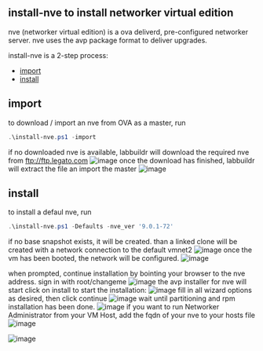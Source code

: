 ## install-nve to install networker virtual edition
nve (networker virtual edition) is a ova deliverd, pre-configured networker server.
nve uses the avp package format to deliver upgrades.

install-nve is a 2-step process:
* [import](http://labbuildr.readthedocs.io/en/latest/Solutionpacks//install-nve.ps1#import)
* [install](http://labbuildr.readthedocs.io/en/latest/Solutionpacks//install-nve.ps1#install)

## import
to download / import an nve from OVA as a master, run
```Powershell
.\install-nve.ps1 -import
```
if no downloaded nve is available, labbuildr will download the required nve from ftp://ftp.legato.com
![image](https://cloud.githubusercontent.com/assets/8255007/17021437/4e0728da-4f48-11e6-89b3-7a860b76c447.png)
once the download has finished, labbuildr will extract the file an import the master
![image](https://cloud.githubusercontent.com/assets/8255007/17021889/2dc8afc8-4f4b-11e6-90cc-8706d35397ec.png)


## install 
to install a defaul nve, run
```Powershell
.\install-nve.ps1 -Defaults -nve_ver '9.0.1-72'
```
if no base snapshot exists, it will be created.
than a linked clone will be created with a network connection to the default vmnet2
![image](https://cloud.githubusercontent.com/assets/8255007/17022025/026fe0b6-4f4c-11e6-8577-95a56ce44f7d.png)
once the vm has been booted, the network will be configured.
![image](https://cloud.githubusercontent.com/assets/8255007/17022094/532159ea-4f4c-11e6-9d14-3d763628ef29.png)

when prompted, continue installation by bointing your browser to the nve address. 
sign in with root/changeme
![image](https://cloud.githubusercontent.com/assets/8255007/17022165/a4a56432-4f4c-11e6-9606-1edf6376bc3d.png)
the avp installer for nve will start
click on install to start the installation:
![image](https://cloud.githubusercontent.com/assets/8255007/17022218/016ddece-4f4d-11e6-920b-43c577c14b06.png)
fill in all wizard options as desired, then click continue
![image](https://cloud.githubusercontent.com/assets/8255007/17022262/4af2fdb8-4f4d-11e6-8f36-b71ed72a574a.png)
wait until partitioning and rpm installation has been done.
![image](https://cloud.githubusercontent.com/assets/8255007/17022324/a29f5f7a-4f4d-11e6-8006-4e11b0f8f09f.png)
if you want to run Networker Administrator from your VM Host, add the fqdn of your nve to your hosts file
![image](https://cloud.githubusercontent.com/assets/8255007/17022378/f5d7586e-4f4d-11e6-9a6a-5bb1cb8038da.png)

![image](https://cloud.githubusercontent.com/assets/8255007/17022492/8100f77e-4f4e-11e6-9624-7b4aa2241394.png)

